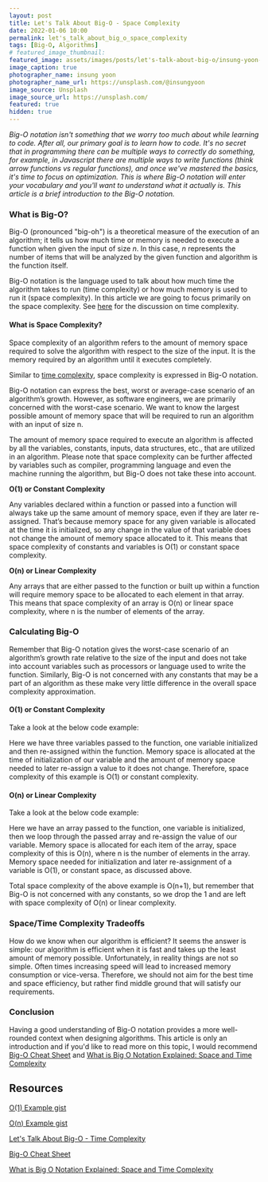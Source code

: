 ```yaml
---
layout: post
title: Let's Talk About Big-O - Space Complexity
date: 2022-01-06 10:00
permalink: let's_talk_about_big_o_space_complexity
tags: [Big-O, Algorithms]
# featured_image_thumbnail:
featured_image: assets/images/posts/let's-talk-about-big-o/insung-yoon-w2JtIQQXoRU-unsplash.jpg
image_caption: true
photographer_name: insung yoon
photographer_name_url: https://unsplash.com/@insungyoon
image_source: Unsplash
image_source_url: https://unsplash.com/
featured: true
hidden: true
---
```


_Big-O notation isn't something that we worry too much about while learning to code. After all, our primary goal is to learn how to code. It's no secret that in programming there can be multiple ways to correctly do something, for example, in Javascript there are multiple ways to write functions (think arrow functions vs regular functions), and once we've mastered the basics, it's time to focus on optimization. This is where Big-O notation will enter your vocabulary and you'll want to understand what it actually is. This article is a brief introduction to the Big-O notation._

### What is Big-O?

Big-O (pronounced "big-oh") is a theoretical measure of the execution of an algorithm; it tells us how much time or memory is needed to execute a function when given the input of size _n_. In this case, _n_ represents the number of items that will be analyzed by the given function and algorithm is the function itself.

Big-O notation is the language used to talk about how much time the algorithm takes to run (time complexity) or how much memory is used to run it (space complexity). In this article we are going to focus primarily on the space complexity. See [here](<[http://tatyanacelovsky.com/let's_talk_about_big_o](http://tatyanacelovsky.com/let's_talk_about_big_o)>) for the discussion on time complexity.

#### What is Space Complexity?

Space complexity of an algorithm refers to the amount of memory space required to solve the algorithm with respect to the size of the input. It is the memory required by an algorithm until it executes completely.

Similar to [time complexity](<[http://tatyanacelovsky.com/let's_talk_about_big_o](http://tatyanacelovsky.com/let's_talk_about_big_o)>), space complexity is expressed in Big-O notation.

Big-O notation can express the best, worst or average-case scenario of an algorithm’s growth. However, as software engineers, we are primarily concerned with the worst-case scenario. We want to know the largest possible amount of memory space that will be required to run an algorithm with an input of size n.

The amount of memory space required to execute an algorithm is affected by all the variables, constants, inputs, data structures, etc., that are utilized in an algorithm. Please note that space complexity can be further affected by variables such as compiler, programming language and even the machine running the algorithm, but Big-O does not take these into account.

**O(1) or Constant Complexity**

Any variables declared within a function or passed into a function will always take up the same amount of memory space, even if they are later re-assigned. That’s because memory space for any given variable is allocated at the time it is initialized, so any change in the value of that variable does not change the amount of memory space allocated to it. This means that space complexity of constants and variables is O(1) or constant space complexity.

**O(n) or Linear Complexity**

Any arrays that are either passed to the function or built up within a function will require memory space to be allocated to each element in that array. This means that space complexity of an array is O(n) or linear space complexity, where n is the number of elements of the array.

### Calculating Big-O

Remember that Big-O notation gives the worst-case scenario of an algorithm’s growth rate relative to the size of the input and does not take into account variables such as processors or language used to write the function. Similarly, Big-O is not concerned with any constants that may be a part of an algorithm as these make very little difference in the overall space complexity approximation.

#### O(1) or Constant Complexity

Take a look at the below code example:

<script src="https://gist.github.com/tcelovsky/34038e0b815b3978d03a157e8a779907.js"></script>

Here we have three variables passed to the function, one variable initialized and then re-assigned within the function. Memory space is allocated at the time of initialization of our variable and the amount of memory space needed to later re-assign a value to it does not change. Therefore, space complexity of this example is O(1) or constant complexity.

#### O(n) or Linear Complexity

Take a look at the below code example:

<script src="https://gist.github.com/tcelovsky/af276675d6c562f4e7e8febe4d7a43e6.js"></script>

Here we have an array passed to the function, one variable is initialized, then we loop through the passed array and re-assign the value of our variable. Memory space is allocated for each item of the array, space complexity of this is O(n), where n is the number of elements in the array. Memory space needed for initialization and later re-assignment of a variable is O(1), or constant space, as discussed above.

Total space complexity of the above example is O(n+1), but remember that Big-O is not concerned with any constants, so we drop the 1 and are left with space complexity of O(n) or linear complexity.

### Space/Time Complexity Tradeoffs

How do we know when our algorithm is efficient? It seems the answer is simple: our algorithm is efficient when it is fast and takes up the least amount of memory possible. Unfortunately, in reality things are not so simple. Often times increasing speed will lead to increased memory consumption or vice-versa. Therefore, we should not aim for the best time and space efficiency, but rather find middle ground that will satisfy our requirements.

### Conclusion

Having a good understanding of Big-O notation provides a more well-rounded context when designing algorithms. This article is only an introduction and if you'd like to read more on this topic, I would recommend [Big-O Cheat Sheet](<[https://www.bigocheatsheet.com/](https://www.bigocheatsheet.com/)>) and [What is Big O Notation Explained: Space and Time Complexity](<[https://www.freecodecamp.org/news/big-o-notation-why-it-matters-and-why-it-doesnt-1674cfa8a23c/](https://www.freecodecamp.org/news/big-o-notation-why-it-matters-and-why-it-doesnt-1674cfa8a23c/)>)

## Resources 

[O(1) Example gist](https://gist.github.com/tcelovsky/34038e0b815b3978d03a157e8a779907)

[O(n) Example gist](https://gist.github.com/tcelovsky/af276675d6c562f4e7e8febe4d7a43e6)

[Let's Talk About Big-O - Time Complexity](http://tatyanacelovsky.com/let's_talk_about_big_o)

[Big-O Cheat Sheet](https://www.bigocheatsheet.com/)

[What is Big O Notation Explained: Space and Time Complexity](https://www.freecodecamp.org/news/big-o-notation-why-it-matters-and-why-it-doesnt-1674cfa8a23c/)
